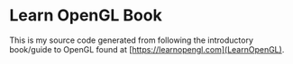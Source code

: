 # Learn OpenGL Book

This is my source code generated from following the introductory book/guide to OpenGL found at [https://learnopengl.com](LearnOpenGL).  


